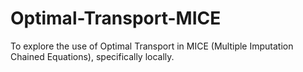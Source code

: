 # Optimal-Transport-MICE
To explore the use of Optimal Transport in MICE (Multiple Imputation Chained Equations), specifically locally. 
